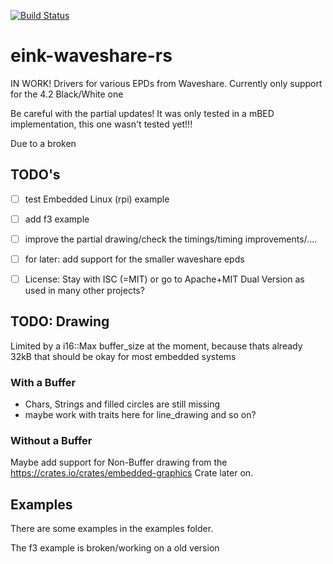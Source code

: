 [![Build Status](https://travis-ci.com/Caemor/eink-waveshare-rs.svg?branch=master)](https://travis-ci.com/Caemor/eink-waveshare-rs)

# eink-waveshare-rs
IN WORK! Drivers for various EPDs from Waveshare. Currently only support for the 4.2 Black/White one

Be careful with the partial updates!
It was only tested in a mBED implementation, this one wasn't tested yet!!!

Due to a broken 

## TODO's


- [ ] test Embedded Linux (rpi) example
- [ ] add f3 example
- [ ] improve the partial drawing/check the timings/timing improvements/....
- [ ] for later: add support for the smaller waveshare epds
- [ ] License: Stay with ISC (=MIT) or go to Apache+MIT Dual Version as used in many other projects?


## TODO: Drawing

Limited by a i16::Max buffer_size at the moment, because thats already 32kB that should be okay for most embedded systems

### With a Buffer

- Chars, Strings and filled circles are still missing
- maybe work with traits here for line_drawing and so on?

### Without a Buffer

Maybe add support for Non-Buffer drawing from the https://crates.io/crates/embedded-graphics Crate later on.


## Examples

There are some examples in the examples folder.

The f3 example is broken/working on a old version

